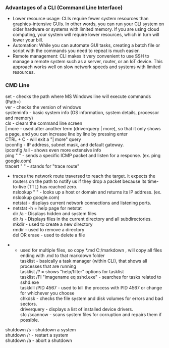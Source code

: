 ### Advantages of a CLI (Command Line Interface)

- Lower resource usage: CLIs require fewer system resources than graphics-intensive GUIs. In other words, you can run your CLI system on older hardware or systems with limited             memory. If you are using cloud computing, your system will require lower resources, which in turn will lower your bill.
- Automation: While you can automate GUI tasks, creating a batch file or script with the commands you need to repeat is much easier.
- Remote management: CLI makes it very convenient to use SSH to manage a remote system such as a server, router, or an IoT device. This approach works well on slow network                 speeds and systems with limited resources.

### CMD Line 

set - checks the path where MS Windows line will execute commands (Path=)  
ver - checks the version of windows  
systeminfo - basic system info (OS information, system details, processor and memory)  
cls - clears the command line screen  
| more - used after another term (driverquery | more), so that it only shows a page, and you can increase line by line by pressing enter  
CTRL + C - will exit a "| more" query   
ipconfig - IP address, subnet mask, and default gateway.  
ipconfig /all - shows even more extensive info  
ping " " - sends a specific ICMP packet and listen for a response. (ex. ping google.com)  
tracert " " - stands for "trace route"  
  - traces the network route traversed to reach the target. it expects the routers on the path to notify us if they drop a packet because its time-to-live (TTL) has reached zero.  
nslookup " " - looks up a host or domain and returns its IP address. (ex. nslookup google.com)  
netstat - displays current network connections and listening ports.  
  - netstat -h   = help page for netstat  
dir /a - Displays hidden and system files  
dir /s - Displays files in the current directory and all subdirectories.  
mkdir - used to create a new directory  
rmdir - used to remove a directory  
del OR erase - used to delete a file  
* - used for multiple files, so copy *.md C:/markdown , will copy all files ending with .md to that markdown folder  
tasklist - basically a task manager (within CLI), that shows all processes that are running  
  tasklist /? = shows "help/filter" options for tasklist  
  tasklist /FI "imagename eq sshd.exe" - searches for tasks related to sshd.exe  
  taskkill /PID 4567 - used to kill the process with PID 4567 or change for whichever you choose  
chkdsk - checks the file system and disk volumes for errors and bad sectors.  
driverquery - displays a list of installed device drivers.  
sfc /scannow - scans system files for corruption and repairs them if possible.  

shutdown /s - shutdown a system  
shutdown /r - restart a system  
shutdown /a - abort a shutdown  
